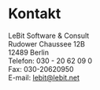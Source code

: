 # Kontakt
LeBit Software & Consult 
<br>
Rudower Chaussee 12B
<br>
12489 Berlin
<br>
Telefon: 030 - 20 62 09 0‌
<br>
Fax: 030-20620950
<br>
E-mail: lebit@lebit.net
